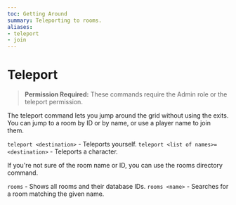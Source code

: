 ```yaml
---
toc: Getting Around
summary: Teleporting to rooms.
aliases:
- teleport
- join
---
```

# Teleport

> **Permission Required:** These commands require the Admin role or the teleport permission.

The teleport command lets you jump around the grid without using the exits.  You can jump to a room by ID or by name, or use a player name to join them.

`teleport <destination>` - Teleports yourself.
`teleport <list of names>=<destination>` - Teleports a character.

If you're not sure of the room name or ID, you can use the rooms directory command.

`rooms` - Shows all rooms and their database IDs.
`rooms <name>` - Searches for a room matching the given name.
